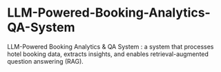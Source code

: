 # LLM-Powered-Booking-Analytics-QA-System
LLM-Powered Booking Analytics &amp; QA System : a system that processes hotel booking data, extracts insights, and enables retrieval-augmented question answering (RAG).
